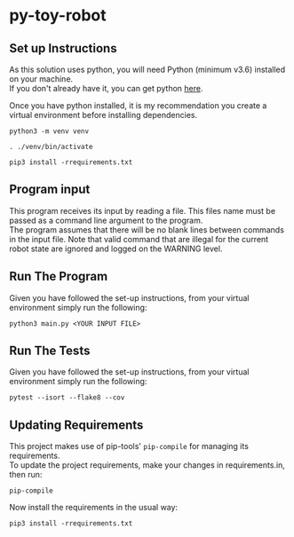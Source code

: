 # py-toy-robot

## Set up Instructions

As this solution uses python, you will need Python (minimum v3.6) installed on your machine.  
If you don't already have it, you can get python [here](https://www.python.org/downloads/).

Once you have python installed, it is my recommendation you create a virtual environment before installing dependencies.

`python3 -m venv venv`

`. ./venv/bin/activate`

`pip3 install -rrequirements.txt`

## Program input

This program receives its input by reading a file.  This files name must be passed as a command line argument to the program.  
The program assumes that there will be no blank lines between commands in the input file.
Note that valid command that are illegal for the current robot state are ignored and logged on the WARNING level.

## Run The Program

Given you have followed the set-up instructions, from your virtual environment simply run the following:

`python3 main.py <YOUR INPUT FILE>`

## Run The Tests

Given you have followed the set-up instructions, from your virtual environment simply run the following:

`pytest --isort --flake8 --cov`

## Updating Requirements

This project makes use of pip-tools' `pip-compile` for managing its requirements.  
To update the project requirements, make your changes in requirements.in, then run:

`pip-compile`

Now install the requirements in the usual way:

`pip3 install -rrequirements.txt`
